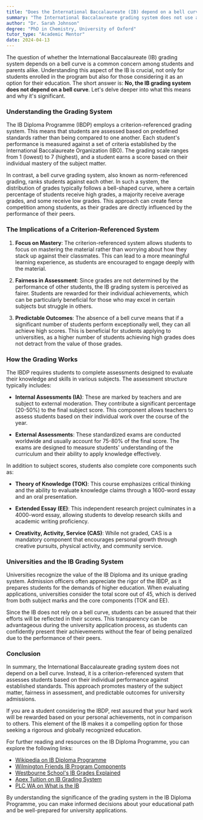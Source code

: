 ```yaml
---
title: "Does the International Baccalaureate (IB) depend on a bell curve?"
summary: "The International Baccalaureate grading system does not use a bell curve; it employs a criterion-referenced approach for student assessment."
author: "Dr. Sarah Johnson"
degree: "PhD in Chemistry, University of Oxford"
tutor_type: "Academic Mentor"
date: 2024-04-13
---
```


The question of whether the International Baccalaureate (IB) grading system depends on a bell curve is a common concern among students and parents alike. Understanding this aspect of the IB is crucial, not only for students enrolled in the program but also for those considering it as an option for their education. The short answer is: **No, the IB grading system does not depend on a bell curve**. Let's delve deeper into what this means and why it's significant.

### Understanding the Grading System

The IB Diploma Programme (IBDP) employs a criterion-referenced grading system. This means that students are assessed based on predefined standards rather than being compared to one another. Each student's performance is measured against a set of criteria established by the International Baccalaureate Organization (IBO). The grading scale ranges from 1 (lowest) to 7 (highest), and a student earns a score based on their individual mastery of the subject matter.

In contrast, a bell curve grading system, also known as norm-referenced grading, ranks students against each other. In such a system, the distribution of grades typically follows a bell-shaped curve, where a certain percentage of students receive high grades, a majority receive average grades, and some receive low grades. This approach can create fierce competition among students, as their grades are directly influenced by the performance of their peers.

### The Implications of a Criterion-Referenced System

1. **Focus on Mastery**: The criterion-referenced system allows students to focus on mastering the material rather than worrying about how they stack up against their classmates. This can lead to a more meaningful learning experience, as students are encouraged to engage deeply with the material.

2. **Fairness in Assessment**: Since grades are not determined by the performance of other students, the IB grading system is perceived as fairer. Students are rewarded for their individual achievements, which can be particularly beneficial for those who may excel in certain subjects but struggle in others.

3. **Predictable Outcomes**: The absence of a bell curve means that if a significant number of students perform exceptionally well, they can all achieve high scores. This is beneficial for students applying to universities, as a higher number of students achieving high grades does not detract from the value of those grades.

### How the Grading Works

The IBDP requires students to complete assessments designed to evaluate their knowledge and skills in various subjects. The assessment structure typically includes:

- **Internal Assessments (IA)**: These are marked by teachers and are subject to external moderation. They contribute a significant percentage (20-50%) to the final subject score. This component allows teachers to assess students based on their individual work over the course of the year.

- **External Assessments**: These standardized exams are conducted worldwide and usually account for 75-80% of the final score. The exams are designed to measure students' understanding of the curriculum and their ability to apply knowledge effectively.

In addition to subject scores, students also complete core components such as:

- **Theory of Knowledge (TOK)**: This course emphasizes critical thinking and the ability to evaluate knowledge claims through a 1600-word essay and an oral presentation.

- **Extended Essay (EE)**: This independent research project culminates in a 4000-word essay, allowing students to develop research skills and academic writing proficiency.

- **Creativity, Activity, Service (CAS)**: While not graded, CAS is a mandatory component that encourages personal growth through creative pursuits, physical activity, and community service.

### Universities and the IB Grading System

Universities recognize the value of the IB Diploma and its unique grading system. Admission officers often appreciate the rigor of the IBDP, as it prepares students for the demands of higher education. When evaluating applications, universities consider the total score out of 45, which is derived from both subject marks and the core components (TOK and EE). 

Since the IB does not rely on a bell curve, students can be assured that their efforts will be reflected in their scores. This transparency can be advantageous during the university application process, as students can confidently present their achievements without the fear of being penalized due to the performance of their peers.

### Conclusion

In summary, the International Baccalaureate grading system does not depend on a bell curve. Instead, it is a criterion-referenced system that assesses students based on their individual performance against established standards. This approach promotes mastery of the subject matter, fairness in assessment, and predictable outcomes for university admissions.

If you are a student considering the IBDP, rest assured that your hard work will be rewarded based on your personal achievements, not in comparison to others. This element of the IB makes it a compelling option for those seeking a rigorous and globally recognized education.

For further reading and resources on the IB Diploma Programme, you can explore the following links:

- [Wikipedia on IB Diploma Programme](https://en.wikipedia.org/wiki/IB_Diploma_Programme)
- [Wilmington Friends IB Program Components](https://www.wilmingtonfriends.org/our-programs/upper-school/international-baccalaureate-ib/ib-program-components)
- [Westbourne School's IB Grades Explained](https://westbourneschool.com/blog/ib-grades-explained-with-a-levels-ucas-comparisons/)
- [Apex Tuition on IB Grading System](https://www.apextuitionaustralia.com/our-blog/how-is-the-ib-graded-everything-you-need-to-know)
- [PLC WA on What is the IB](https://www.plc.wa.edu.au/assets/ib-whatis-2.pdf)

By understanding the significance of the grading system in the IB Diploma Programme, you can make informed decisions about your educational path and be well-prepared for university applications.
    
